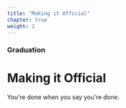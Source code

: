 ```yaml
---
title: "Making it Official"
chapter: true
weight: 2
---
```


### Graduation

# Making it Official

You're done when you say you're done.